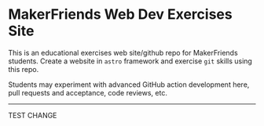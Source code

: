 # MakerFriends Web Dev Exercises Site

This is an educational exercises web site/github repo for MakerFriends students. Create a website in `astro` framework and exercise `git` skills using this repo. 

Students may experiment with advanced GitHub action development here, pull requests and acceptance, code reviews, etc.

---

TEST CHANGE
